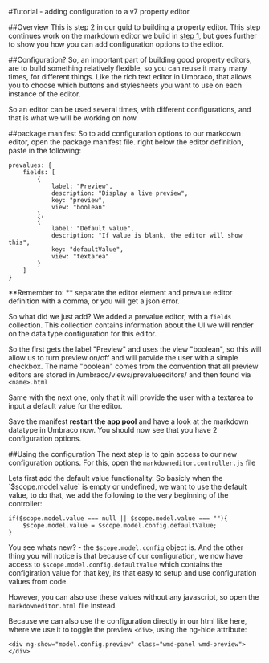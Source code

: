 #Tutorial - adding configuration to a v7 property editor

##Overview
This is step 2 in our guid to building a property editor. This step continues work on the markdown editor we build in [step 1](creating-tutorial1-v7.md), but goes further to show you how you can add configuration options to the editor. 


##Configuration?
So, an important part of building good property editors, are to build something relatively flexible, so you can reuse it many many times, for different things. Like the rich text editor in Umbraco, that allows you to choose which buttons and stylesheets you want to use on each instance of the editor. 

So an editor can be used several times, with different configurations, and that is what we will be working on now. 


##package.manifest
So to add configuration options to our markdown editor, open the package.manifest file. right below the editor definition, paste in the following: 

	prevalues: {
		fields: [
			{
				label: "Preview",
				description: "Display a live preview",
				key: "preview",
				view: "boolean"
			},
			{
				label: "Default value",
				description: "If value is blank, the editor will show this",
				key: "defaultValue",
				view: "textarea"
			}
		]
	}

**Remember to: ** separate the editor element and prevalue editor definition with a comma, or you will get a json error. 

So what did we just add? We added a prevalue editor, with a `fields` collection. This collection contains information about the UI we will render on the data type configuration for this editor. 

So the first gets the label "Preview" and uses the view "boolean", so this will allow us to turn preview on/off and will provide the user with a simple checkbox. The name "boolean" comes from the convention that all preview editors are stored in /umbraco/views/prevalueeditors/ and then found via `<name>.html`

Same with the next one, only that it will provide the user with a textarea to input a default value for the editor. 

Save the manifest **restart the app pool** and have a look at the markdown datatype in Umbraco now. You should now see that you have 2 configuration options. 

##Using the configuration
The next step is to gain access to our new configuration options. For this, open the `markdowneditor.controller.js` file 

Lets first add the default value functionality. So basicly when the ´$scope.model.value` is empty or undefined, we want to use the default value, to do that, we add the following to the very beginning of the controller: 

	if($scope.model.value === null || $scope.model.value === ""){
	    $scope.model.value = $scope.model.config.defaultValue;
	}

You see whats new? - the `$scope.model.config` object is. And the other thing you will notice is that because of our configuration, we now have access to `$scope.model.config.defaultValue` which contains the configiration value for that key, its that easy to setup and use configuration values from code. 

However, you can also use these values without any javascript, so open the `markdowneditor.html` file instead. 

Because we can also use the configuration directly in our html like here, where we use it to toggle the preview `<div>`, using the ng-hide attribute: 

	<div ng-show="model.config.preview" class="wmd-panel wmd-preview"></div>